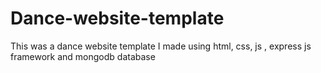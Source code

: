# Dance-website-template
This was a dance website template I made using html, css, js , express js framework and mongodb database

